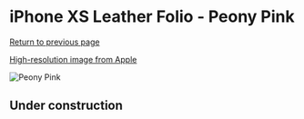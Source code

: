 # iPhone XS Leather Folio - Peony Pink

[Return to previous page](/iphone_x)

[High-resolution image from Apple](https://store.storeimages.cdn-apple.com/8756/as-images.apple.com/is/MRX62?wid=4500&hei=4500&fmt=png)

<div style="width: 500px"><img src="/everyphone/MRX62.png" alt="Peony Pink"></div>

## Under construction
